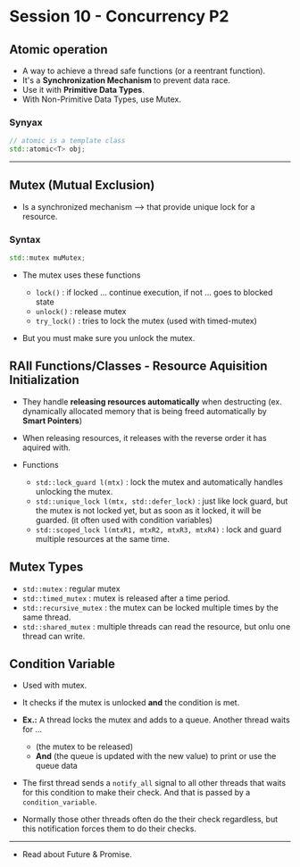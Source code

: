 # Session 10 - Concurrency P2

## Atomic operation

* A way to achieve a thread safe functions (or a reentrant function).
* It's a **Synchronization Mechanism** to prevent data race.
* Use it with **Primitive Data Types**.
* With Non-Primitive Data Types, use Mutex.

### Synyax

```cpp
// atomic is a template class
std::atomic<T> obj;
```

---

## Mutex (Mutual Exclusion)

* Is a synchronized mechanism --> that provide unique lock for a resource.

### Syntax

```cpp
std::mutex muMutex;
```

* The mutex uses these functions

  * `lock()` : if locked ... continue execution, if not ... goes to blocked state
  * `unlock()` : release mutex
  * `try_lock()` : tries to lock the mutex (used with timed-mutex)

* But you must make sure you unlock the mutex.

## RAII Functions/Classes - Resource Aquisition Initialization

* They handle **releasing resources automatically** when destructing (ex. dynamically allocated memory that is being freed automatically by **Smart Pointers**)
* When releasing resources, it releases with the reverse order it has aquired with.

* Functions
  * `std::lock_guard l(mtx)` : lock the mutex and automatically handles unlocking the mutex.
  * `std::unique_lock l(mtx, std::defer_lock)` : just like lock guard, but the mutex is not locked yet, but as soon as it locked, it will be guarded. (it often used with condition variables)
  * `std::scoped_lock l(mtxR1, mtxR2, mtxR3, mtxR4)` : lock and guard multiple resources at the same time.

## Mutex Types

* `std::mutex` : regular mutex
* `std::timed_mutex` : mutex is released after a time period.
* `std::recursive_mutex` : the mutex can be locked multiple times by the same thread.
* `std::shared_mutex` : multiple threads can read the resource, but onlu one thread can write.

## Condition Variable

* Used with mutex.
* It checks if the mutex is unlocked **and** the condition is met.
* **Ex.:** A thread locks the mutex and adds to a queue. Another thread waits for ...
  * (the mutex to be released)
  * **And** (the queue is updated with the new value) to print or use the queue data

* The first thread sends a `notify_all` signal to all other threads that waits for this condition to make their check. And that is passed by a `condition_variable`.
* Normally those other threads often do the their check regardless, but this notification forces them to do their checks.

---

* Read about Future & Promise.
